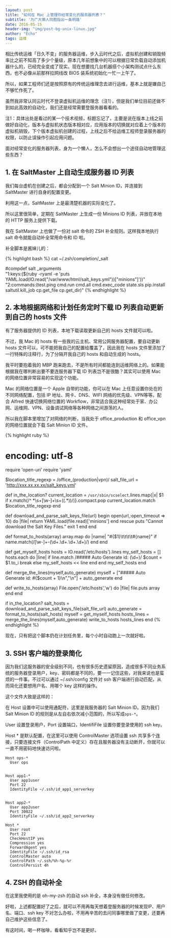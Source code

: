 ```yaml
---
layout: post
title: "如何在 Mac 上管理你经常变化的服务器列表？"
subtitle: '为广大懒人同胞指出一条明路'
date: 2016-05-15
header-img: "img/post-bg-unix-linux.jpg"
author: "Echo"
tags: 运维
---
```


相比传统运维「日久不变」的服务器运维，步入云时代之后，虚拟机创建和销毁频率比之前不知高了多少个量级，原本几年前想象中的可以根据日常负载自动添加机器什么的，已经完全变成了现实。现在想要找几台机器搭个小架构测试点什么东西，也不必像从前那样拉网线改 BIOS 装系统初始化一忙一上午了。

所以，如果工程师们还是按照原有的传统运维理念去进行运维，基本上就是嫌自己不够忙作死了。

虽然我非常认同云时代不登录虚拟机运维的理念（注1），但是我们单位目前还做不到如此高效的自动化，我们还是经常需要登服务器看看的。

注1：具体出处是看过的某一个技术视频，标题忘记了，主要是说在版本上线之前做好自动化，版本与虚拟机状态版本相对应，应用版本的切换就对应着上个版本的虚拟机销毁，下个版本虚拟机创建的过程，上线之后不给运维工程师登录服务器的权限，以防止误操作引起应用问题。

面对经常变化的服务器列表，身为一个懒人，怎么不会想出一个途径自动地管理这些东西？

## 1. 在 SaltMaster 上自动生成服务器 ID 列表

我们每台虚机在创建之后，都会分配到一个 Salt Minion ID，并连接到 SaltMaster 进行自身的配置变更。

利用这一点，SaltMaster 上是最清楚机器的实际变化了。

所以这里很简单，定期在 SaltMaster 上生成一份 Minions ID 列表，并放在本地的 HTTP 服务上提供下载。

我在 SaltMaster 上也做了一份对 salt 命令的 ZSH 补全规则。这样我本地执行 salt 命令就能自动补全常用命令和 ID 啦。 

补全脚本是酱婶儿的：


{% highlight bash %}
 cat ~/.zsh/completion/_salt
 
#compdef salt
_arguments  \
  "1:keys:($(ruby -ryaml -e 'puts YAML.load(IO.read("/var/www/html/salt_keys.yml"))["minions"]'))"   \
  "2:commands:(test.ping cmd.run cmd.all cmd.exec_code state.sls pip.install saltutil.kill_job cp.get_file cp.get_dir)"
{% endhighlight %}

## 2. 本地根据网络和计划任务定时下载 ID 列表自动更新到自己的 hosts 文件

有了服务器提供的 ID 列表，本地下载读取更新自己的 hosts 文件就可以啦。

不过，我 Mac 的 hosts 有一些我的云主机、常用公网服务器配置，要自动更新 hosts 文件可以，可不能把我自己的配置给覆盖了，因此我在 hosts 文件里添加了一行特殊的注释行，为了分隔开我自己的 hosts 和自动生成的 hosts。

我平时要抱着我的 MBP 跑来跑去，不是所有时间都能连到运维网络上的。如果能根据我在哪判断出要不要连服务器下载 ID 列表岂不是很酷？其实可以使用 Mac 的网络位置非常容易的实现这个功能。

Mac 的网络位置是一个 Apple 自带的功能，你可以在 Mac 上任意设置你处在的不同网络配置，包括 IP 地址、网卡、DNS、WIFI 网络的优先级、VPN等等。配合 Alfred 快速切换网络位置的 Workflow，非常适合我这种经常处于家、办公网、运维网、VPN、设备调试网络等各种网络之间游荡的人。

所以我在脚本里增加了对网络的判断，当我处于 office_production 和 office_vpn 的网络位置就会下载 Salt Minion ID 文件。


{% highlight ruby %}
# encoding: utf-8

require 'open-uri'
require 'yaml'

$location_title_regexp = /office_(production|vpn)/
salt_file_url = 'http://xxx.xx.xx.xx/salt_keys.yml'

def in_the_location?
  current_location = `/usr/sbin/scselect`.lines.map{|x| $1 if x.match(/^ \*\s+[\w\-]+\s+\((.*)\)/)}.compact.pop
  current_location.match $location_title_regexp
end

def download_and_parse_salt_keys_file(url)
  begin
    open(url,:open_timeout => 10) do |file|
      return YAML.load(file.read)['minions']
    end
  rescue
    puts "Cannot download the Salt Key Files."
    exit 1
  end
end

def format_to_hosts(array)
  array.map do |name|
    "#{$1}\t\t\t\t#{name}" if name.match(/[\w\-]+\-(\d+\.\d+\.\d+\.\d+)/)
  end
end

def get_myself_hosts
  hosts = IO.read('/etc/hosts').lines
  my_self_hosts = []
  hosts.each do |line|
    if line.match /##### Auto Generate id: (\d+)/
      $count = $1.to_i
      break
    else
      my_self_hosts << line
    end
  end
  my_self_hosts
end

def merge_the_lines(myself,auto_generate)
  myself + ["##### Auto Generate id: #{$count + 1}\n","\n"] + auto_generate
end

def write_to_hosts(array)
  File.open('/etc/hosts','w') do |file|
    file.puts array
  end
end

if in_the_location?
  salt_hosts = download_and_parse_salt_keys_file(salt_file_url)
  auto_generate = format_to_hosts(salt_hosts)
  myself = get_myself_hosts
  hosts_lines = merge_the_lines(myself,auto_generate)
  write_to_hosts hosts_lines
end
{% endhighlight %}

现在，只有把这个脚本扔在计划任务里，每个小时自动跑上一次就好啦。

## 3. SSH 客户端的登录简化

因为我们这服务器的安全级别不同，也有很多历史遗留原因，造成很多不同业务系统的服务器登录用户，key、密码都是不同的，要一一记住这些，对我来说也是蛮烦的一件事。不过可以通过 ~/.ssh/config 文件对 ssh 客户端进行自动匹配，从而简化还要想用户名、用哪个 key 这样的操作。

这个文件大致是这样的：

在 Host 设置中可以使用通配符，这里是我服务器的 Salt Minion ID。因为我们 Salt Minion ID 的规则是从左自右依次减小范围的，所以写成`ops-*`。

User 设置登录用户，Port 设置端口，IdentifiFile 设置你要登录使用的 ssh key。

Host * 是默认配置，在这里可以使用 ControlMaster 选项设置 ssh 共享多个连接，只要连接文件（ControlPath 中定义）存在且服务器没有主动断开，你就可以一直不用密码地快速访问啦。


```
Host ops-*
  User ops


Host app1-*
  User app1user
  Port 22
  IdentityFile ~/.ssh/id_app1_serverkey


Host app2-*
  User app2user
  Port 30022
  IdentityFile ~/.ssh/id_app2_serverkey

Host *
  User root
  Port 22
  CheckHostIP yes
  Compression yes
  ForwardAgent yes
  IdentityFile ~/.ssh/id_rsa
  ControlMaster auto
  ControlPath ~/.ssh/%h-%p-%r
  ControlPersist 4h
```

## 4. ZSH 的自动补全

在这里我使用的是 oh-my-zsh 的自动 ssh 补全，本身没有做任何修改。


好啦，上述都配置好了之后，就可以不用再每天想着登服务器的时候发现IP、用户名、端口、ssh key 不对怎么办啦，不用再辛苦的去问同事哪里做了变更，还要再自己维护这些信息了。

有这时间，喝一杯咖啡，看看知乎岂不是更好。




